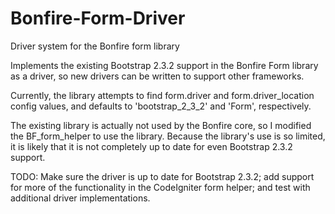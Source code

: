 Bonfire-Form-Driver
===================

Driver system for the Bonfire form library

Implements the existing Bootstrap 2.3.2 support in the Bonfire Form library as a driver, so new drivers can be written to support other frameworks.

Currently, the library attempts to find form.driver and form.driver_location config values, and defaults to 'bootstrap_2_3_2' and 'Form', respectively.

The existing library is actually not used by the Bonfire core, so I modified the BF_form_helper to use the library. Because the library's use is so limited, it is likely that it is not completely up to date for even Bootstrap 2.3.2 support.

TODO: Make sure the driver is up to date for Bootstrap 2.3.2; add support for more of the functionality in the CodeIgniter form helper; and test with additional driver implementations.
